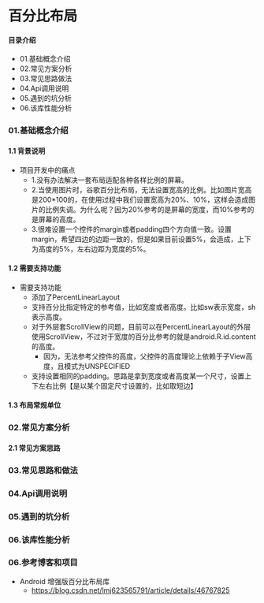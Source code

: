 # 百分比布局
#### 目录介绍
- 01.基础概念介绍
- 02.常见方案分析
- 03.常见思路做法
- 04.Api调用说明
- 05.遇到的坑分析
- 06.该库性能分析


### 01.基础概念介绍
#### 1.1 背景说明
- 项目开发中的痛点
  - 1.没有办法解决一套布局适配各种各样比例的屏幕。
  - 2.当使用图片时，谷歌百分比布局，无法设置宽高的比例。比如图片宽高是200*100的，在使用过程中我们设置宽高为20%、10%，这样会造成图片的比例失调。为什么呢？因为20%参考的是屏幕的宽度，而10%参考的是屏幕的高度。
  - 3.很难设置一个控件的margin或者padding四个方向值一致。设置margin，希望四边的边距一致的，但是如果目前设置5%，会造成，上下为高度的5%，左右边距为宽度的5%。


#### 1.2 需要支持功能
- 需要支持功能
  - 添加了PercentLinearLayout
  - 支持百分比指定特定的参考值，比如宽度或者高度。比如sw表示宽度，sh表示高度。
  - 对于外层套ScrollView的问题，目前可以在PercentLinearLayout的外层使用ScrollView，不过对于宽度的百分比参考的就是android.R.id.content的高度。
    - 因为，无法参考父控件的高度，父控件的高度理论上依赖于子View高度，且模式为UNSPECIFIED
  - 支持设置相同的padding。思路是拿到宽度或者高度某一个尺寸，设置上下左右比例【是以某个固定尺寸设置的，比如取短边】


#### 1.3 布局常规单位



### 02.常见方案分析
#### 2.1 常见方案思路



### 03.常见思路和做法




### 04.Api调用说明



### 05.遇到的坑分析



### 06.该库性能分析




### 06.参考博客和项目
- Android 增强版百分比布局库
  - https://blog.csdn.net/lmj623565791/article/details/46767825




